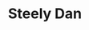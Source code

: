 ---
title: "Steely Dan"
summary: "US Rock band from New York, formed in 1972 by Walter Becker and Donald Fagen. Inducted into Rock And Roll Hall of Fame in 2001 ."
image: "steely-dan.jpg"
apple_music_artist_url: "https://music.apple.com/gb/artist/steely-dan/59606"
wikipedia_url: "none"
---